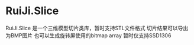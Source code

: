# RuiJi.Slice

RuiJi.Slice 是一个三维模型切片类库，暂时支持STL文件格式
切片结果可以导出为BMP图片
也可以生成旋转屏使用的bitmap array
暂时仅支持SSD1306
 
